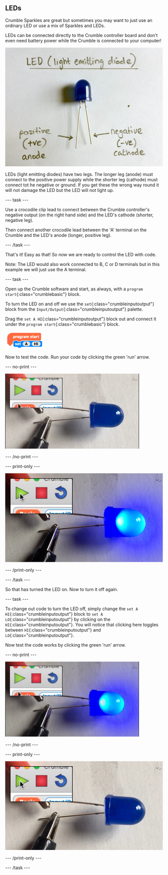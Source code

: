 ## LEDs

Crumble Sparkles are great but sometimes you may want to just use an ordinary LED or use a mix of Sparkles and LEDs.

LEDs can be connected directly to the Crumble controller board and don't even need battery power while the Crumble is connected to your computer!

![Annotated LED](images/annotatedLED.png)

LEDs (light emitting diodes) have two legs. The longer leg (anode) must connect to the positive power supply while the shorter leg (cathode) must connect tot he negative or ground. If you get these the wrong way round it will not damage the LED but the LED will not light up.

--- task ---

Use a crocodile clip lead to connect between the Crumble controller's negative output (on the right hand side) and the LED's cathode (shorter, negative leg).

Then connect another crocodile lead between the 'A' terminal on the Crumble and the LED's anode (longer, positive leg).

--- /task ---

That's it! Easy as that! So now we are ready to control the LED with code.

Note: The LED would also work connected to B, C or D terminals but in this example we will just use the A terminal.

--- task ---

Open up the Crumble software and start, as always, with a `program start`{:class="crumblebasic"} block.

To turn the LED on and off we use the `set`{:class="crumbleinputoutput"} block from the `Input/Output`{:class="crumbleinputoutput"} palette.

Drag the `set A HI`{:class="crumbleinputoutput"} block out and connect it under the `program start`{:class="crumblebasic"} block.


![Code to turn LED on](images/turnOnLedCode.png)


Now to test the code. Run your code by clicking the green 'run' arrow.

--- no-print ---

![Running code to light LED](images/green_arrow_LED_light.gif)

--- /no-print ---

--- print-only ---

![Running code to light LED](images/green_arrow_LED_light.png)

--- /print-only ---

--- /task ---

So that has turned the LED on. Now to turn it off again.

--- task ---

To change out code to turn the LED off, simply change the `set A HI`{:class="crumbleinputoutput"} block to `set A LO`{:class="crumbleinputoutput"} by clicking on the `HI`{:class="crumbleinputoutput"}. You will notice that clicking here toggles between `HI`{:class="crumbleinputoutput"} and `LO`{:class="crumbleinputoutput"}.

Now test the code works by clicking the green 'run' arrow.

--- no-print ---

![Running code to light LED](images/green_arrow_LED_light_off.gif)

--- /no-print ---

--- print-only ---

![Running code to light LED](images/green_arrow_LED_light_off.png)

--- /print-only ---

--- /task ---

